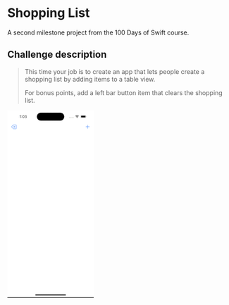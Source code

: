 # Shopping List

A second milestone project from the 100 Days of Swift course. 

## Challenge description

> This time your job is to create an app that lets people create a shopping list by adding items to a table view.
>
> For bonus points, add a left bar button item that clears the shopping list.


![Shopping List showcase](https://github.com/paula3d/100DaysOfSwift/blob/50384522418b65ec04a3f4a711b58f90da274e10/4-6_Milestone_ShoppingList/ShoppingList_showcase.gif)
